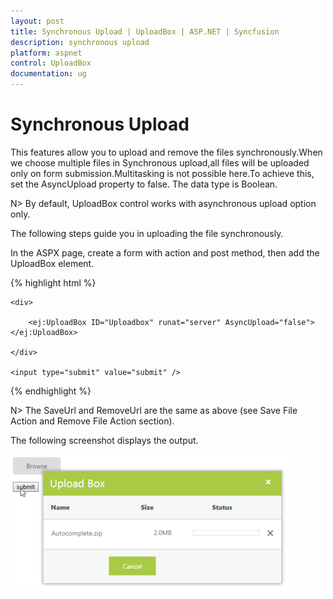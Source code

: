 ```yaml
---
layout: post
title: Synchronous Upload | UploadBox | ASP.NET | Syncfusion
description: synchronous upload 
platform: aspnet
control: UploadBox
documentation: ug
---
```


# Synchronous Upload 

This features allow you to upload and remove the files synchronously.When we choose multiple files in Synchronous upload,all files will be uploaded only on form submission.Multitasking is not possible here.To achieve this, set the AsyncUpload property to false. The data type is Boolean.

N> By default, UploadBox control works with asynchronous upload option only.

The following steps guide you in uploading the file synchronously.

In the ASPX page, create a form with action and post method, then add the UploadBox element.

{% highlight html %}

<form id="upload" method="post" runat="server" action="SaveFiles.ashx">

    <div>

        <ej:UploadBox ID="Uploadbox" runat="server" AsyncUpload="false"> </ej:UploadBox>

    </div>

    <input type="submit" value="submit" />

</form>

{% endhighlight %}

N> The SaveUrl and RemoveUrl are the same as above (see Save File Action and Remove File Action section).

The following screenshot displays the output.

 ![](Synchronous-Upload_images/Synchronous-Upload_img1.png)